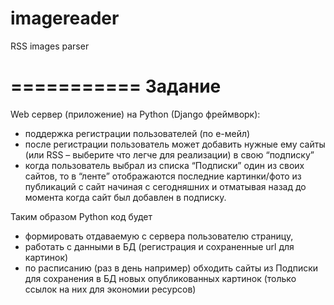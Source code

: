 # imagereader
RSS images parser

===========
Задание
===========
Web сервер (приложение) на Python (Django фреймворк):
- поддержка регистрации пользователей (по е-мейл)
- после регистрации пользователь может добавить нужные ему сайты (или RSS – выберите что легче для реализации)
в свою “подписку”
 - когда пользователь выбрал из списка “Подписки” один из своих сайтов, то в “ленте” отображаются последние картинки/фото  из публикаций c сайт начиная с сегодняшних и отматывая назад до момента когда сайт был добавлен в подписку.
  
Таким образом Python код будет
- формировать отдаваемую с сервера пользователю страницу,
- работать с данными в БД (регистрация и сохраненные url для картинок)
- по расписанию (раз в день например) обходить сайты из Подписки для сохранения в БД новых опубликованных картинок
(только ссылок на них для экономии ресурсов)
 
